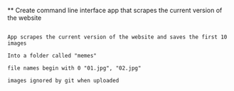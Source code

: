 ** Create command line interface app that scrapes the current version of the website

```

App scrapes the current version of the website and saves the first 10 images

Into a folder called "memes"

file names begin with 0 "01.jpg", "02.jpg"

images ignored by git when uploaded

```
